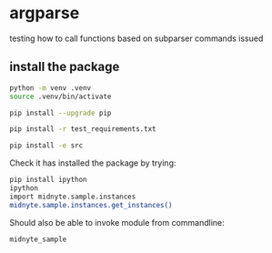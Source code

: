 # argparse

testing how to call functions based on subparser commands issued

## install the package

```bash
python -m venv .venv
source .venv/bin/activate

pip install --upgrade pip

pip install -r test_requirements.txt

pip install -e src
```

Check it has installed the package by trying:

```bash
pip install ipython
ipython
import midnyte.sample.instances
midnyte.sample.instances.get_instances()
```

Should also be able to invoke module from commandline:

```bash
midnyte_sample
```
